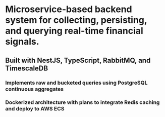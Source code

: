 # Microservice-based backend system for collecting, persisting, and querying real-time financial signals.

 ## Built with NestJS, TypeScript, RabbitMQ, and TimescaleDB

  ### Implements raw and bucketed queries using PostgreSQL continuous aggregates

  ### Dockerized architecture with plans to integrate Redis caching and deploy to AWS ECS
